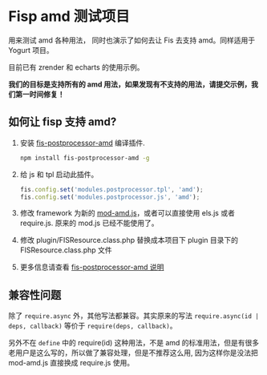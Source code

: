 Fisp amd 测试项目
============================

用来测试 amd 各种用法， 同时也演示了如何去让 Fis 去支持 amd。同样适用于 Yogurt 项目。

目前已有 zrender 和 echarts 的使用示例。

**我们的目标是支持所有的 amd 用法，如果发现有不支持的用法，请提交示例，我们第一时间修复！**

## 如何让 fisp 支持 amd?

1. 安装 [fis-postprocessor-amd](https://github.com/fex-team/fis-postprocessor-amd) 编译插件.

    ```bash
    npm install fis-postprocessor-amd -g
    ```
2. 给 js 和 tpl 启动此插件。

    ```javascript
    fis.config.set('modules.postprocessor.tpl', 'amd');
    fis.config.set('modules.postprocessor.js', 'amd');
    ```
3. 修改 framework 为新的 [mod-amd.js](https://raw.githubusercontent.com/fex-team/mod/master/mod-amd.js)，或者可以直接使用 els.js 或者 require.js. 原来的 mod.js 已经不能使用了。

4. 修改 plugin/FISResource.class.php 替换成本项目下 plugin 目录下的 FISResource.class.php 文件
5. 更多信息请查看 [fis-postprocessor-amd 说明](https://github.com/fex-team/fis-postprocessor-amd)

## 兼容性问题

除了 `require.async` 外，其他写法都兼容。其实原来的写法 `require.async(id | deps, callback)` 等价于 `require(deps, callback)`。

另外不在 `define` 中的 require(id) 这种用法，不是 amd 的标准用法，但是有很多老用户是这么写的，所以做了兼容处理，但是不推荐这么用, 因为这样你是没法把 mod-amd.js 直接换成 require.js 使用。
